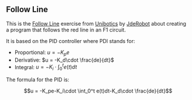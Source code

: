 ## Follow Line

This is the <a href="https://unibotics.org/academy/exercise/follow_line/">Follow Line</a> exercise from <a href="https://unibotics.org/academy/main">Unibotics</a> by <a href="https://jderobot.github.io/">JdeRobot</a> about creating a program that follows the red line in an F1 circuit.

It is based on the PID controller where PDI stands for:
- Proportional: $u = -K_pe$
- Derivative: $u = -K_d\cdot \frac{de}{dt}$
- Integral: $u = -K_i\cdot \int_0^t e(t)dt$

The formula for the PID is:

$$u = -K_pe-K_i\cdot \int_0^t e(t)dt-K_d\cdot \frac{de}{dt}$$
